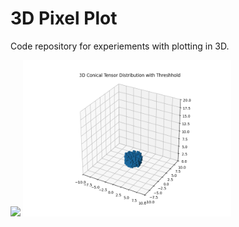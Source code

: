 # 3D Pixel Plot

Code repository for experiements with plotting in 3D.

<img src="https://github.com/cgrundman/3d-pixel-plot/blob/main/plots/angle/angle.gif" height=250/> <img src="https://github.com/cgrundman/3d-pixel-plot/blob/main/plots/threshhold/threshhold.gif" height=250/>
